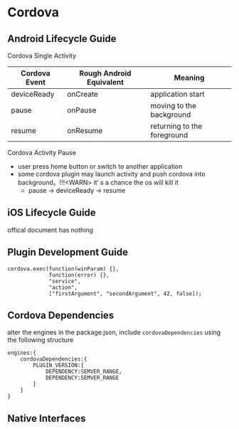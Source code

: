 # Cordova 

## Android Lifecycle Guide

Cordova Single Activity

Cordova Event|Rough Android Equivalent|Meaning|
------|-----|-----|
deviceReady|onCreate|application start|
pause|onPause| moving to the background|
resume|onResume|returning to the foreground|

Cordova Activity Pause

- user press home button or switch to another application
- some cordova plugin may launch activity and push cordova into background。!!!\<WARN\> it‘ s a chance the os will kill it 
	- pause -> deviceReady -> resume


## iOS Lifecycle Guide 

offical document has nothing 


## Plugin Development Guide

```
cordova.exec(function(winParam) {},
             function(error) {},
             "service",
             "action",
             ["firstArgument", "secondArgument", 42, false]);
```

## Cordova Dependencies

alter the engines in the package.json, include ```cordovaDependencies``` using the following structure 

```
engines:{
	cordovaDependencies:{
		PLUGIN_VERSION:{
			DEPENDENCY:SEMVER_RANGE,
			DEPENDENCY:SEMVER_RANGE
		}
	}
}
```



## Native Interfaces



